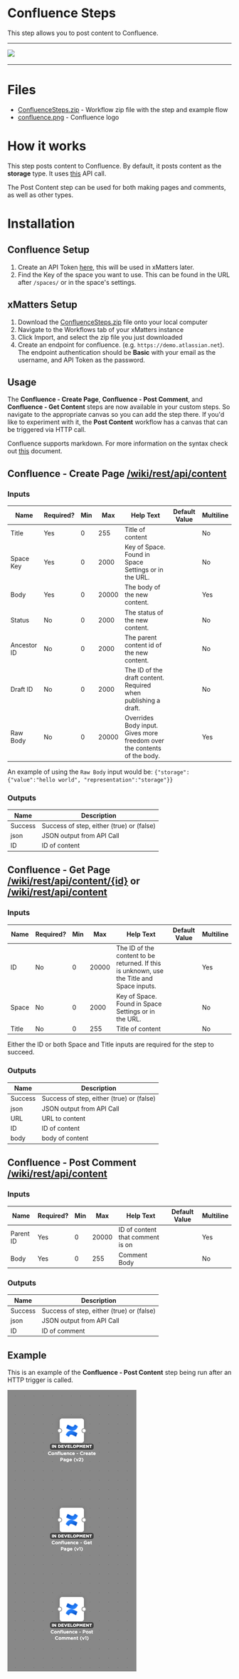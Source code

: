 # Confluence Steps

This step allows you to post content to Confluence.


---------

<kbd>
  <img src="https://github.com/xmatters/xMatters-Labs/raw/master/media/disclaimer.png">
</kbd>

---------

# Files

* [ConfluenceSteps.zip](ConfluenceSteps.zip) - Workflow zip file with the step and example flow
* [confluence.png](/confluence.png) - Confluence logo

# How it works
This step posts content to Confluence. By default, it posts content as the **storage** type. It uses [this](https://developer.atlassian.com/cloud/confluence/rest/#api-api-content-post) API call.

The Post Content step can be used for both making pages and comments, as well as other types.

# Installation

## Confluence Setup
1. Create an API Token [here](https://id.atlassian.com/manage-profile/security/api-tokens), this will be used in xMatters later.
2. Find the Key of the space you want to use. This can be found in the URL after `/spaces/` or in the space's settings.


## xMatters Setup
1. Download the [ConfluenceSteps.zip](ConfluenceSteps.zip) file onto your local computer
2. Navigate to the Workflows tab of your xMatters instance
3. Click Import, and select the zip file you just downloaded
4. Create an endpoint for confluence. (e.g. `https://demo.atlassian.net`). The endpoint authentication should be **Basic** with your email as the username, and API Token as the password.


## Usage
The **Confluence - Create Page**, **Confluence - Post Comment**, and **Confluence - Get Content** steps are now available in your custom steps. So navigate to the appropriate canvas so you can add the step there. If you'd like to experiment with it, the **Post Content** workflow has a canvas that can be triggered via HTTP call. 

Confluence supports markdown. For more information on the syntax check out [this](https://confluence.atlassian.com/doc/confluence-wiki-markup-251003035.html) document.

## Confluence - Create Page [/wiki/rest/api/content](https://developer.atlassian.com/cloud/confluence/rest/#api-api-content-post)

### Inputs
| Name  | Required? | Min | Max | Help Text | Default Value | Multiline |
| ----- | ----------| --- | --- | --------- | ------------- | --------- |
| Title | Yes | 0 | 255 | Title of content | | No |
| Space Key | Yes | 0 | 2000 | Key of Space. Found in Space Settings or in the URL. | | No |
| Body | Yes | 0 | 20000 | The body of the new content. | | Yes |
| Status | No | 0 | 2000 | The status of the new content. | | No |
| Ancestor ID | No | 0 | 2000 | The parent content id of the new content. | | No |
| Draft ID | No | 0 | 2000 | The ID of the draft content. Required when publishing a draft. | | No |
| Raw Body | No | 0 | 20000 | Overrides Body input. Gives more freedom over the contents of the body. | | Yes |

An example of using the `Raw Body` input would be: `{"storage": {"value":"hello world", "representation":"storage"}}`

### Outputs

| Name | Description |
| ---- | ----------  |
| Success | Success of step, either (true) or (false) |
| json | JSON output from API Call |
| ID | ID of content |


## Confluence - Get Page [/wiki/rest/api/content/{id}](https://developer.atlassian.com/cloud/confluence/rest/#api-api-content-id-get) or [/wiki/rest/api/content](https://developer.atlassian.com/cloud/confluence/rest/#api-api-content-get)

### Inputs

| Name  | Required? | Min | Max | Help Text | Default Value | Multiline |
| ----- | ----------| --- | --- | --------- | ------------- | --------- |
| ID | No | 0 | 20000 | The ID of the content to be returned. If this is unknown, use the Title and Space inputs. | | Yes |
| Space | No | 0 | 2000 | Key of Space. Found in Space Settings or in the URL. | | No |
| Title | No | 0 | 255 | Title of content | | No |

Either the ID or both Space and Title inputs are required for the step to succeed.

### Outputs

| Name | Description |
| ---- | ----------  |
| Success | Success of step, either (true) or (false) |
| json | JSON output from API Call |
| URL | URL to content |
| ID | ID of content |
| body | body of content |


## Confluence - Post Comment [/wiki/rest/api/content](https://developer.atlassian.com/cloud/confluence/rest/#api-api-content-post)

### Inputs

| Name  | Required? | Min | Max | Help Text | Default Value | Multiline |
| ----- | ----------| --- | --- | --------- | ------------- | --------- |
| Parent ID | Yes | 0 | 20000 | ID of content that comment is on | | Yes |
| Body | Yes | 0 | 255 | Comment Body | | No |

### Outputs

| Name | Description |
| ---- | ----------  |
| Success | Success of step, either (true) or (false) |
| json | JSON output from API Call |
| ID | ID of comment |


## Example
This is an example of the **Confluence - Post Content** step being run after an HTTP trigger is called.

<kbd>
	<img src="/media/ExampleFlow.png">
</kbd>

